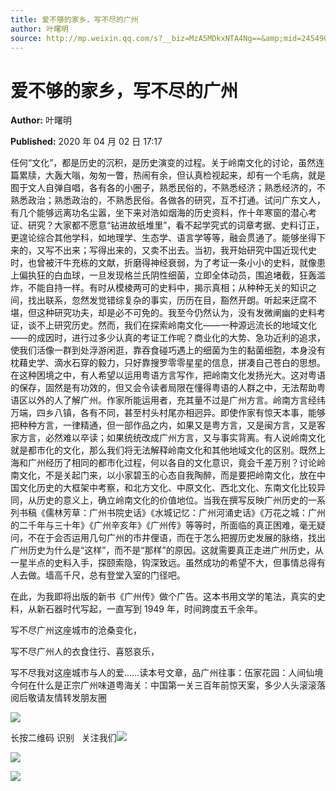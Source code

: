 ```yaml
---
title: 爱不够的家乡，写不尽的广州
author: 叶曙明
source: http://mp.weixin.qq.com/s?__biz=MzA5MDkxNTA4Ng==&amp;mid=2454909006&amp;idx=1&amp;sn=2352877a8092befbf4ae901276677819&amp;chksm=87a2382fb0d5b139489daec1da35e6202a4cbd0782adbb8d4b96419877f744e25fdaf4b9bdb3#rd
---
```


# 爱不够的家乡，写不尽的广州

**Author:** 叶曙明

**Published:** 2020 年 04 月 02 日 17:17

任何“文化”，都是历史的沉积，是历史演变的过程。关于岭南文化的讨论，虽然连篇累牍，大轰大嗡，匆匆一瞥，热闹有余，但认真检视起来，却有一个毛病，就是囿于文人自弹自唱，各有各的小圈子，熟悉民俗的，不熟悉经济；熟悉经济的，不熟悉政治；熟悉政治的，不熟悉民俗。各做各的研究，互不打通。试问广东文人，有几个能够远离功名尘嚣，坐下来对浩如烟海的历史资料，作十年寒窗的潜心考证、研究？大家都不愿意“钻进故纸堆里”，看不起学究式的词章考据、史料订正，更遑论综合其他学科，如地理学、生态学、语言学等等，融会贯通了。能够坐得下来的，又写不出来；写得出来的，又卖不出去。当初，我开始研究中国近现代史时，也曾被汗牛充栋的文献，折磨得神经衰弱，为了考证一条小小的史料，就像患上偏执狂的白血球，一旦发现格兰氏阴性细菌，立即全体动员，围追堵截，狂轰滥炸，不能自持一样。有时从模棱两可的史料中，揭示真相；从种种无关的知识之间，找出联系，忽然发觉错综复杂的事实，历历在目，豁然开朗。听起来迂腐不堪，但这种研究功夫，却是必不可免的。我至今仍然认为，没有发微阐幽的史料考证，谈不上研究历史。然而，我们在探索岭南文化——一种源远流长的地域文化——的成因时，进行过多少认真的考证工作呢？商业化的大势、急功近利的追求，使我们活像一群到处浮游闲逛，靠吞食碰巧遇上的细菌为生的黏菌细胞，本身没有枕藉史学、滴水石穿的毅力，只好靠搜罗零零星星的信息，拼凑自己苍白的思想。在这种困境之中，有人希望以运用粤语方言写作，把岭南文化发扬光大。这对粤语的保存，固然是有功效的，但又会令读者局限在懂得粤语的人群之中，无法帮助粤语区以外的人了解广州。作家所能运用者，充其量不过是广州方言。岭南方言经纬万端，四乡八镇，各有不同，甚至村头村尾亦相迥异。即使作家有惊天本事，能够把种种方言，一律精通，但一部作品之内，如果又是粤方言，又是闽方言，又是客家方言，必然难以卒读；如果统统改成广州方言，又与事实背离。有人说岭南文化就是都市化的文化，那么我们将无法解释岭南文化和其他地域文化的区别。既然上海和广州经历了相同的都市化过程，何以各自的文化意识，竟会千差万别？讨论岭南文化，不是关起门来，以小家碧玉的心态自我陶醉，而是要把岭南文化，放在中国文化历史的大框架中考察，和北方文化、中原文化、西北文化、东南文化比较异同，从历史的意义上，确立岭南文化的价值地位。当我在撰写反映广州历史的一系列书稿《儒林芳草：广州书院史话》《水城记忆：广州河涌史话》《万花之城：广州的二千年与三十年》《广州辛亥年》《广州传》等等时，所面临的真正困难，毫无疑问，不在于会否运用几句广州的市井俚语，而在于怎么把握历史发展的脉络，找出广州历史为什么是“这样”，而不是“那样”的原因。这就需要真正走进广州历史，从一星半点的史料入手，探颐索隐，钩深致远。虽然成功的希望不大，但事情总得有人去做。墙高千尺，总有登堂入室的门径吧。

在此，为我即将出版的新书《广州传》做个广告。这本书用文学的笔法，真实的史料，从新石器时代写起，一直写到 1949 年，时间跨度五千余年。

写不尽广州这座城市的沧桑变化，

写不尽广州人的衣食住行、喜怒哀乐，

写不尽我对这座城市与人的爱……读本号文章，品广州往事：伍家花园：人间仙境今何在什么是正宗广州味道粤海关：中国第一关三百年前惊天案，多少人头滚滚落阅后敬请友情转发朋友圈

![](https://mmbiz.qpic.cn/mmbiz_jpg/PJWG74pLsMbboFu6n6PETcZo9TJ1uRlfxh2jqj9ibTCsaic9uJwSgyRIEbulVUdK01bmGsBhRCnKxuYvsLgY87nQ/640?wx_fmt=jpeg)

长按二维码 识别   关注我们![](https://mmbiz.qpic.cn/mmbiz_gif/Ljib4So7yuWiaMArGTHZ6TNc7h6HTsh9nN3xsUXcS95BIZKXN9f1dsbrnXYd5VEUewdbeyo53IPpMBkqrHt0kzwg/640?wx_fmt=gif)

![](https://mmbiz.qpic.cn/mmbiz_jpg/PJWG74pLsMbboFu6n6PETcZo9TJ1uRlfibx3KXmhAcNAnqItibV6AaNzrEic1tLujlJdiaibfWBSdw8TiaRR6NU7JWaA/640?wx_fmt=jpeg)

![](https://mmbiz.qpic.cn/mmbiz_jpg/PJWG74pLsMaozLudXOzRblBbJLge0Cicrs08tBnq19cGoN0iacXkFnwOiaiaricDicxGzQZsSSZJMHYB9G7FUAlqCzvw/640?)
